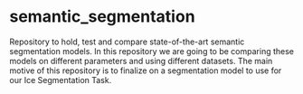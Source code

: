 # semantic_segmentation
Repository to hold, test and compare state-of-the-art semantic segmentation models. In this repository we are going to be comparing these models on different parameters and using different datasets. The main motive of this repository is to finalize on a segmentation model to use for our Ice Segmentation Task.
